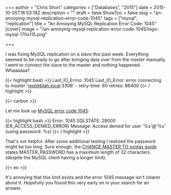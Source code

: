 +++
author = "Chris Short"
categories = ["Databases", "2015"]
date = 2015-10-05T16:53:18Z
description = ""
draft = false
ShowToc = false
slug = "an-annoying-mysql-replication-error-code-1045"
tags = ["mysql", "replication"]
title = "An Annoying MySQL Replication Error Code: 1045"
[cover]
image = "/an-annoying-mysql-replication-error-code-1045/logo-mysql-170x115.png"

+++

I was fixing MySQL replication on a slave this past week. Everything seemed to be ready to go after bringing data over from the master manually. I went to connect the slave to the master and nothing happened.  Whaaaaaa?

{{< highlight bash >}}
Last_IO_Errno: 1045
Last_IO_Error: error connecting to master 'repl@blah.local:3306' - retry-time: 60 retries: 86400
{{< / highlight >}}

{{< carbon >}}

Let me look up [MySQL error code 1045](https://dev.mysql.com/doc/refman/5.6/en/error-messages-server.html#error_er_access_denied_error):

{{< highlight bash >}}
Error: 1045 SQLSTATE: 28000 (ER_ACCESS_DENIED_ERROR)
    Message: Access denied for user '%s'@'%s' (using password: %s)
{{< / highlight >}}

That's not helpful. After some additional testing I realized the password might be too long. Sure enough, the [CHANGE MASTER TO syntax guide](https://dev.mysql.com/doc/refman/5.6/en/change-master-to.html) states MASTER_PASSWORD has a maximum length of 32 characters (despite the MySQL client having a longer limit).

{{< eo >}}

It's annoying that this limit exists and the error 1045 message isn't clearer about it. Hopefully you found this very early on in your search for an answer.
